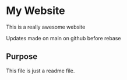 # My Website

This is a really awesome website

Updates made on main on github before rebase

## Purpose
This file is just a readme file.

